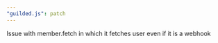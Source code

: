 ```yaml
---
"guilded.js": patch
---
```


Issue with member.fetch in which it fetches user even if it is a webhook
